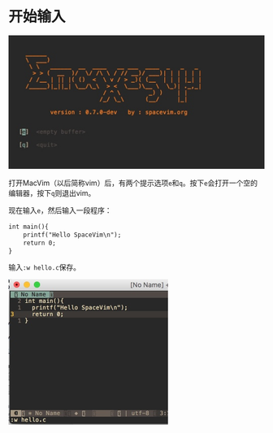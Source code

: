 # 开始输入

![](media/15148267857073.jpg)

打开MacVim（以后简称vim）后，有两个提示选项`e`和`q`。按下`e`会打开一个空的编辑器，按下`q`则退出vim。

现在输入`e`，然后输入一段程序：

```
int main(){
    printf("Hello SpaceVim\n");
    return 0;
}
```

输入`:w hello.c`保存。

![](media/15148271762929.jpg)


